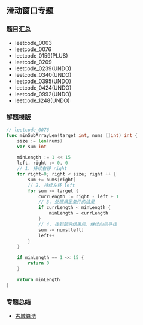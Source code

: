 ## 滑动窗口专题
### 题目汇总
- leetcode_0003
- leetcode_0076
- leetcode_0159(PLUS)
- leetcode_0209
- leetcode_0239(UNDO)
- leetcode_0340(UNDO)
- leetcode_0395(UNDO)
- leetcode_0424(UNDO)
- leetcode_0992(UNDO)
- leetcode_1248(UNDO)

### 解题模版
```go
// leetcode_0076
func minSubArrayLen(target int, nums []int) int {
	size := len(nums)
	var sum int

	minLength := 1 << 15
	left, right := 0, 0
	// 1. 持续右移 right
	for right=0; right < size; right ++ {
		sum += nums[right]
		// 2. 持续左移 left
		for sum >= target {
			currLength := right - left + 1
			// 3. 处理满足条件的结果
			if currLength < minLength {
				minLength = currLength
			}
			// 4. 找到部分结果后，继续向后寻找
			sum -= nums[left]
			left++
		}
	}

	if minLength == 1 << 15 {
		return 0
	}

	return minLength
}
```

### 专题总结
- [古城算法](https://www.bilibili.com/video/BV1PU4y147tP?from=search&seid=381302338992998897&spm_id_from=333.337.0.0)